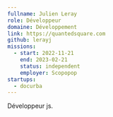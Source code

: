 ```yaml
---
fullname: Julien Leray
role: Développeur
domaine: Développement
link: https://quantedsquare.com
github: lerayj
missions:
  - start: 2022-11-21
    end: 2023-02-21
    status: independent
    employer: Scopopop
startups:
  - docurba
---
```


Développeur js.
